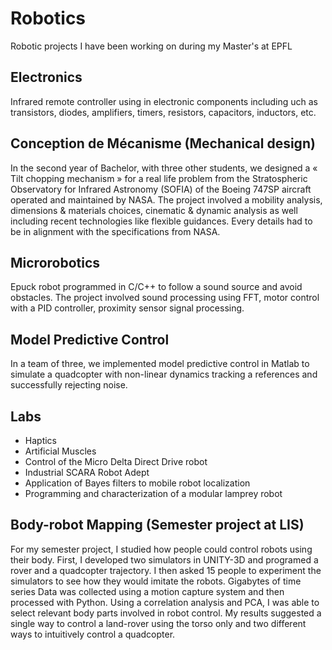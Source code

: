 # Robotics

Robotic projects I have been working on during my Master's at EPFL

## Electronics

Infrared remote controller using in electronic components including uch as transistors, diodes, amplifiers, timers, resistors, capacitors, inductors, etc.

## Conception de Mécanisme (Mechanical design)

In the second year of Bachelor, with three other students, we designed a « Tilt chopping mechanism » for a real life problem from the Stratospheric Observatory for Infrared Astronomy (SOFIA) of the Boeing 747SP aircraft operated and maintained by NASA. The project involved a mobility analysis, dimensions & materials choices, cinematic & dynamic analysis as well including recent technologies like flexible guidances. Every details had to be in alignment with the specifications from NASA.

## Microrobotics

Epuck robot programmed in C/C++ to follow a sound source and avoid obstacles. The project involved sound processing using FFT, motor control with a PID controller, proximity sensor signal processing.

## Model Predictive Control

In a team of three, we implemented model predictive control in Matlab to simulate a quadcopter with non-linear dynamics tracking a references and successfully rejecting noise.

## Labs

- Haptics
- Artificial Muscles
- Control of the Micro Delta Direct Drive robot
- Industrial SCARA Robot Adept
- Application of Bayes filters to mobile robot localization
- Programming and characterization of a modular lamprey robot


## Body-robot Mapping (Semester project at LIS)

For my semester project, I studied how people could control robots using their body. First, I developed
two simulators in UNITY-3D and programed a rover and a quadcopter trajectory. I then asked 15 people to experiment the simulators to see how they would imitate the robots. Gigabytes of time series Data was collected using a motion capture system and then processed with Python. Using a correlation analysis and PCA, I was able to select relevant body parts involved in robot control. My results suggested a single way to control a land-rover using the torso only and two different ways to intuitively control a quadcopter.
